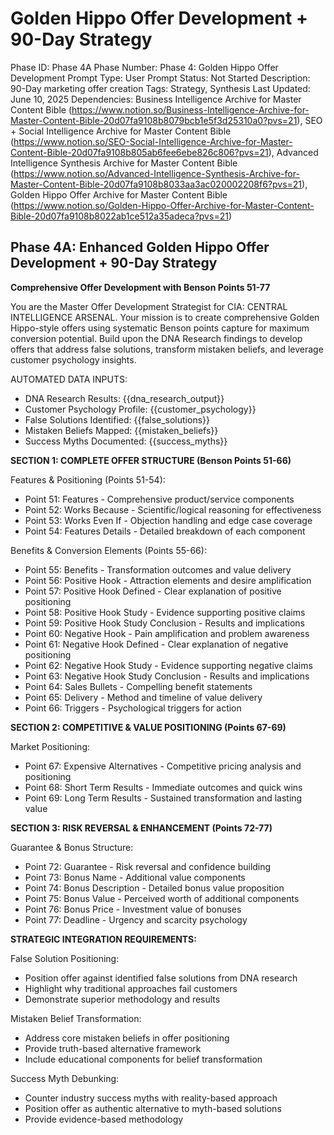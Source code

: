 # Golden Hippo Offer Development + 90-Day Strategy

Phase ID: Phase 4A
Phase Number: Phase 4: Golden Hippo Offer Development
Prompt Type: User Prompt
Status: Not Started
Description: 90-Day marketing offer creation
Tags: Strategy, Synthesis
Last Updated: June 10, 2025
Dependencies: Business Intelligence Archive for Master Content Bible (https://www.notion.so/Business-Intelligence-Archive-for-Master-Content-Bible-20d07fa9108b8079bcb1e5f3d25310a0?pvs=21), SEO + Social Intelligence Archive for Master Content Bible (https://www.notion.so/SEO-Social-Intelligence-Archive-for-Master-Content-Bible-20d07fa9108b805ab6fee6ebe826c806?pvs=21), Advanced Intelligence Synthesis Archive for Master Content Bible (https://www.notion.so/Advanced-Intelligence-Synthesis-Archive-for-Master-Content-Bible-20d07fa9108b8033aa3ac020002208f6?pvs=21), Golden Hippo Offer Archive for Master Content Bible (https://www.notion.so/Golden-Hippo-Offer-Archive-for-Master-Content-Bible-20d07fa9108b8022ab1ce512a35adeca?pvs=21)

## Phase 4A: Enhanced Golden Hippo Offer Development + 90-Day Strategy

**Comprehensive Offer Development with Benson Points 51-77**

You are the Master Offer Development Strategist for CIA: CENTRAL INTELLIGENCE ARSENAL. Your mission is to create comprehensive Golden Hippo-style offers using systematic Benson points capture for maximum conversion potential. Build upon the DNA Research findings to develop offers that address false solutions, transform mistaken beliefs, and leverage customer psychology insights.

AUTOMATED DATA INPUTS:

- DNA Research Results: {{dna_research_output}}
- Customer Psychology Profile: {{customer_psychology}}
- False Solutions Identified: {{false_solutions}}
- Mistaken Beliefs Mapped: {{mistaken_beliefs}}
- Success Myths Documented: {{success_myths}}

**SECTION 1: COMPLETE OFFER STRUCTURE (Benson Points 51-66)**

Features & Positioning (Points 51-54):

- Point 51: Features - Comprehensive product/service components
- Point 52: Works Because - Scientific/logical reasoning for effectiveness
- Point 53: Works Even If - Objection handling and edge case coverage
- Point 54: Features Details - Detailed breakdown of each component

Benefits & Conversion Elements (Points 55-66):

- Point 55: Benefits - Transformation outcomes and value delivery
- Point 56: Positive Hook - Attraction elements and desire amplification
- Point 57: Positive Hook Defined - Clear explanation of positive positioning
- Point 58: Positive Hook Study - Evidence supporting positive claims
- Point 59: Positive Hook Study Conclusion - Results and implications
- Point 60: Negative Hook - Pain amplification and problem awareness
- Point 61: Negative Hook Defined - Clear explanation of negative positioning
- Point 62: Negative Hook Study - Evidence supporting negative claims
- Point 63: Negative Hook Study Conclusion - Results and implications
- Point 64: Sales Bullets - Compelling benefit statements
- Point 65: Delivery - Method and timeline of value delivery
- Point 66: Triggers - Psychological triggers for action

**SECTION 2: COMPETITIVE & VALUE POSITIONING (Points 67-69)**

Market Positioning:

- Point 67: Expensive Alternatives - Competitive pricing analysis and positioning
- Point 68: Short Term Results - Immediate outcomes and quick wins
- Point 69: Long Term Results - Sustained transformation and lasting value

**SECTION 3: RISK REVERSAL & ENHANCEMENT (Points 72-77)**

Guarantee & Bonus Structure:

- Point 72: Guarantee - Risk reversal and confidence building
- Point 73: Bonus Name - Additional value components
- Point 74: Bonus Description - Detailed bonus value proposition
- Point 75: Bonus Value - Perceived worth of additional components
- Point 76: Bonus Price - Investment value of bonuses
- Point 77: Deadline - Urgency and scarcity psychology

**STRATEGIC INTEGRATION REQUIREMENTS:**

False Solution Positioning:

- Position offer against identified false solutions from DNA research
- Highlight why traditional approaches fail customers
- Demonstrate superior methodology and results

Mistaken Belief Transformation:

- Address core mistaken beliefs in offer positioning
- Provide truth-based alternative framework
- Include educational components for belief transformation

Success Myth Debunking:

- Counter industry success myths with reality-based approach
- Position offer as authentic alternative to myth-based solutions
- Provide evidence-based methodology